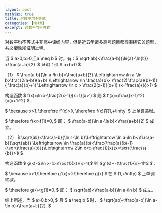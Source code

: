 ```yaml
---
layout: post
mathjax: true
title: 对数平均不等式
categories: [Math]
excerpt: 对数平均不等式
---
```



对数平均不等式并非高中课纲内容，但是近五年诸多高考题目都有围绕它的题型，有必要熟知证明过程。

 当 $ a>0,b>0,且a \neq b $ 时，有：$ \sqrt{ab}<\frac{a-b}{\ln{a}-\ln{b}}<\frac{a+b}{2}. $ 
证明：设 $ a>b>0 $ 

（1） $ \frac{a-b}{\ln a-\ln b}<\frac{a+b}{2} \Leftrightarrow \ln a-\ln b>\frac{2(a-b)}{a+b} \Leftrightarrow \ln  \frac{a}{b}> \frac{2( \frac{a}{b}-1)}{ \frac{a}{b}+1} \Leftrightarrow \ln x > \frac{2(x-1)}{x+1} (x=\frac{a}{b}>1) $ 

构造函数 $ f(x)=\ln x-\frac{2(x-1)}{x+1}(x>1) $ 则 $ f'(x)=\frac{(x-1)^2}{x(x+1)^2} $ .

 $ \because x>1, \therefore f'(x)>0, \therefore f(x)在(1,+\infty) $ 上单调递增。

 $ \therefore f(x)>f(1)=0, $ 即： $ \frac{a-b}{\ln a-\ln b}<\frac{a+b}{2} $ 成立。

（2） $ \sqrt{ab}<\frac{a-b}{\ln a-\ln b}\Leftrightarrow \ln a-\ln b<\frac{a-b}{\sqrt{ab}} \Leftrightarrow \ln \frac{a}{b}<\frac{\frac{a}{b}-1}{\sqrt{\frac{a}{b}}}\Leftrightarrow 2\ln x<x-\frac{1}{x}(x=\sqrt{\frac{a}{b}}>1) $ 

构造函数 $ g(x)=2\ln x-(x-\frac{1}{x})(x>1),$ 则 $g'(x)=-(\frac{1}{x}-1)^2 $ .

 $ \because x>1,\therefore g'(x)<0.\therefore g(x) $ 在 $ (1,+\infty) $ 上单调递减。

 $ \therefore g(x)<g(1)=0, $ 即： $ \sqrt{ab}<\frac{a-b}{\ln a-\ln b} $ 成立。

综上所述，当 $ a>0,b>0, $ 且 $ a \neq b $ 时， $ \sqrt{ab}<\frac{a-b}{\ln a-\ln b}<\frac{a+b}{2}. $ 